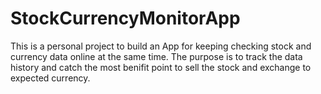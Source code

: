 # StockCurrencyMonitorApp
This is a personal project to build an App for keeping checking stock and currency data online at the same time.
The purpose is to track the data history and catch the most benifit point to sell the stock and exchange to expected currency.
